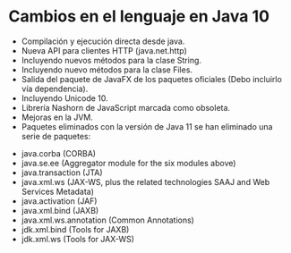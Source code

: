 # Cambios en el lenguaje en Java 10

* Compilación y ejecución directa desde java.
* Nueva API para clientes HTTP (java.net.http)
* Incluyendo nuevos métodos para la clase String.
* Incluyendo nuevo métodos para la clase Files.
* Salida del paquete de JavaFX de los paquetes oficiales (Debo incluirlo vía dependencia).
* Incluyendo Unicode 10.
* Librería Nashorn de JavaScript marcada como obsoleta.
* Mejoras en la JVM.
* Paquetes eliminados con la versión de Java 11 se han eliminado una serie de paquetes:
 - java.corba (CORBA)
 - java.se.ee (Aggregator module for the six modules above)
 - java.transaction (JTA)
 - java.xml.ws (JAX-WS, plus the related technologies SAAJ and Web Services Metadata)
 - java.activation (JAF)
 - java.xml.bind (JAXB)
 - java.xml.ws.annotation (Common Annotations)
 - jdk.xml.bind (Tools for JAXB)
 - jdk.xml.ws (Tools for JAX-WS)

